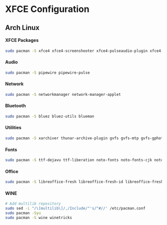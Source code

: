 # XFCE Configuration


## Arch Linux

#### XFCE Packages

```bash
sudo pacman -S xfce4 xfce4-screenshooter xfce4-pulseaudio-plugin xfce4-taskmanager xfce4-sensors-plugin xfce4-mount-plugin xfce4-notifyd
```

#### Audio

```bash
sudo pacman -S pipewire pipewire-pulse
```

#### Network

```bash
sudo pacman -S networkmanager network-manager-applet
```

#### Bluetooth

```bash
sudo pacman -S bluez bluez-utils blueman
```

#### Utilities

```bash
sudo pacman -S xarchiver thunar-archive-plugin gvfs gvfs-mtp gvfs-gphoto2 gvfs-smb git wget curl htop neofetch xclip xsel feh gnome-keyring xorg-xkill pavucontrol rofi webp-pixbuf-loader ristretto mpv ffmpegthumbnailer tumbler
```

#### Fonts

```bash
sudo pacman -S ttf-dejavu ttf-liberation noto-fonts noto-fonts-cjk noto-fonts-emoji noto-fonts-extra
```

#### Office

```bash
sudo pacman -S libreoffice-fresh libreoffice-fresh-id libreoffice-fresh-ja atril
```

#### WINE

```bash
# Add multilib repository
sudo sed -i "/\[multilib\]/,/Include/"'s/^#//' /etc/pacman.conf
sudo pacman -Syu
sudo pacman -S wine winetricks
```

